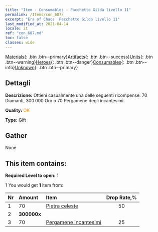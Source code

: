 ```yaml
---
title: "Item - Consumables - Pacchetto Gilda livello 11"
permalink: /Items/con_687/
excerpt: "Era of Chaos  Pacchetto Gilda livello 11"
last_modified_at: 2021-04-14
locale: it
ref: "con_687.md"
toc: false
classes: wide
---
```

 [Materials](/it/Items/){: .btn .btn--primary}[Artifacts](/it/Items/Artifacts/){: .btn .btn--success}[Units](/it/Items/Units/){: .btn .btn--warning}[Heroes](/it/Items/Heroes/){: .btn .btn--danger}[Consumables](/it/Items/Consumables/){: .btn .btn--info}[Unknown](/it/Items/Unknown/){: .btn .btn--primary}

## Dettagli
 **Descrizione:** Ottieni casualmente una delle seguenti ricompense: 70 Diamanti, 300.000 Oro o 70 Pergamene degli incantesimi.

 **Quality:** <span style="color: #FF8C00">OK</span>

 **Type:** Gift

## Gather

  None

## This item contains:

 **Required Level to open:** 1

 1 You would get **1** item  from:

  | Nr | Amount |     Item    | Drop Rate,% |
  |:---|:-------|:------------|:---------:|
  | 1 | 70 | [Pietra celeste](/it/Items/art_188/) | 50 | 
  | 2 |  **300000x** | <i class="fas fa-coins"/> |  | 25 | 
  | 3 | 70 | [Pergamene incantesimi](/it/Items/con_694/) | 25 | 
